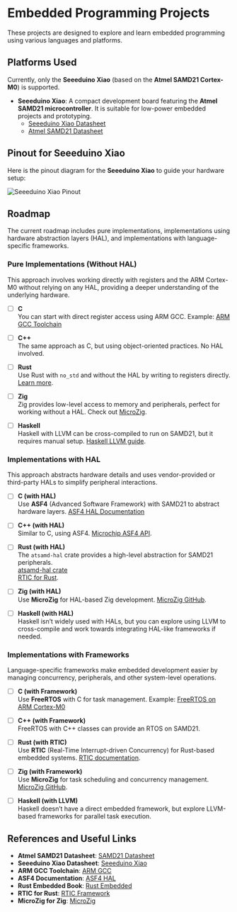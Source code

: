 # Embedded Programming Projects

These projects are designed to explore and learn embedded programming using various languages and platforms.

## Platforms Used

Currently, only the **Seeeduino Xiao** (based on the **Atmel SAMD21 Cortex-M0**) is supported.

- **Seeeduino Xiao**: A compact development board featuring the **Atmel SAMD21 microcontroller**. It is suitable for low-power embedded projects and prototyping.  
  - [Seeeduino Xiao Datasheet](https://files.seeedstudio.com/wiki/XIAO-Expansion-Board/res/ATSAMD21G18A-MU-Datasheet.pdf)
  - [Atmel SAMD21 Datasheet](https://ww1.microchip.com/downloads/en/DeviceDoc/Atmel-42181-SAM-D21_Datasheet.pdf)

## Pinout for Seeeduino Xiao

Here is the pinout diagram for the **Seeeduino Xiao** to guide your hardware setup:

![Seeeduino Xiao Pinout](https://wiki.seeedstudio.com/Seeeduino-XIAO/img/Seeeduino-XIAO-pinout.png)

## Roadmap

The current roadmap includes pure implementations, implementations using hardware abstraction layers (HAL), and implementations with language-specific frameworks.

### Pure Implementations (Without HAL)

This approach involves working directly with registers and the ARM Cortex-M0 without relying on any HAL, providing a deeper understanding of the underlying hardware.

- [ ] **C**  
  You can start with direct register access using ARM GCC. Example: [ARM GCC Toolchain](https://developer.arm.com/tools-and-software/open-source-software/developer-tools/gnu-toolchain/gnu-rm)
  
- [ ] **C++**  
  The same approach as C, but using object-oriented practices. No HAL involved.

- [ ] **Rust**  
  Use Rust with `no_std` and without the HAL by writing to registers directly. [Learn more](https://docs.rust-embedded.org/book/start/registers.html).
  
- [ ] **Zig**  
  Zig provides low-level access to memory and peripherals, perfect for working without a HAL. Check out [MicroZig](https://github.com/microzig/microzig).
  
- [ ] **Haskell**  
  Haskell with LLVM can be cross-compiled to run on SAMD21, but it requires manual setup. [Haskell LLVM guide](https://neilmitchell.blogspot.com/2013/07/haskell-on-arm.html).

### Implementations with HAL

This approach abstracts hardware details and uses vendor-provided or third-party HALs to simplify peripheral interactions.

- [ ] **C (with HAL)**  
  Use **ASF4** (Advanced Software Framework) with SAMD21 to abstract hardware layers. [ASF4 HAL Documentation](https://onlinedocs.microchip.com/pr/GUID-2A8AADED-413E-4021-AF0C-D99E61B8160D-en-US-4/GUID-AF9CCA00-AD16-41F5-8EDB-A194AA6D51B9.html)

- [ ] **C++ (with HAL)**  
  Similar to C, using ASF4. [Microchip ASF4 API](https://onlinedocs.microchip.com).

- [ ] **Rust (with HAL)**  
  The `atsamd-hal` crate provides a high-level abstraction for SAMD21 peripherals.  
  [atsamd-hal crate](https://github.com/atsamd-rs/atsamd)  
  [RTIC for Rust](https://rtic.rs/0.5/book/en/).

- [ ] **Zig (with HAL)**  
  Use **MicroZig** for HAL-based Zig development. [MicroZig GitHub](https://github.com/microzig/microzig).

- [ ] **Haskell (with HAL)**  
  Haskell isn’t widely used with HALs, but you can explore using LLVM to cross-compile and work towards integrating HAL-like frameworks if needed.

### Implementations with Frameworks

Language-specific frameworks make embedded development easier by managing concurrency, peripherals, and other system-level operations.

- [ ] **C (with Framework)**  
  Use **FreeRTOS** with C for task management. Example: [FreeRTOS on ARM Cortex-M0](https://www.freertos.org/RTOS-Cortex-M0-M3.html)

- [ ] **C++ (with Framework)**  
  FreeRTOS with C++ classes can provide an RTOS on SAMD21.

- [ ] **Rust (with RTIC)**  
  Use **RTIC** (Real-Time Interrupt-driven Concurrency) for Rust-based embedded systems. [RTIC documentation](https://rtic.rs).

- [ ] **Zig (with Framework)**  
  Use **MicroZig** for task scheduling and concurrency management. [MicroZig GitHub](https://github.com/microzig/microzig).

- [ ] **Haskell (with LLVM)**  
  Haskell doesn’t have a direct embedded framework, but explore LLVM-based frameworks for parallel task execution.

## References and Useful Links

- **Atmel SAMD21 Datasheet**: [SAMD21 Datasheet](https://ww1.microchip.com/downloads/en/DeviceDoc/Atmel-42181-SAM-D21_Datasheet.pdf)
- **Seeeduino Xiao Datasheet**: [Seeeduino Xiao](https://files.seeedstudio.com/wiki/XIAO-Expansion-Board/res/ATSAMD21G18A-MU-Datasheet.pdf)
- **ARM GCC Toolchain**: [ARM GCC](https://developer.arm.com/tools-and-software/open-source-software/developer-tools/gnu-toolchain/gnu-rm)
- **ASF4 Documentation**: [ASF4 HAL](https://onlinedocs.microchip.com/pr/GUID-4E095027-601A-4343-844F-2034603B4C9C-en-US-4)
- **Rust Embedded Book**: [Rust Embedded](https://docs.rust-embedded.org/book/)
- **RTIC for Rust**: [RTIC Framework](https://rtic.rs)
- **MicroZig for Zig**: [MicroZig](https://github.com/microzig/microzig)
